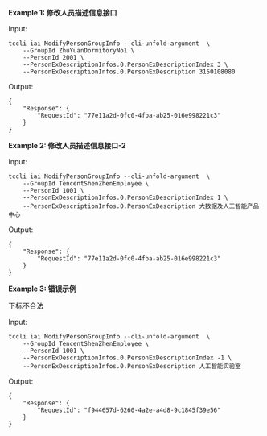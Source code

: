 **Example 1: 修改人员描述信息接口**



Input: 

```
tccli iai ModifyPersonGroupInfo --cli-unfold-argument  \
    --GroupId ZhuYuanDormitoryNo1 \
    --PersonId 2001 \
    --PersonExDescriptionInfos.0.PersonExDescriptionIndex 3 \
    --PersonExDescriptionInfos.0.PersonExDescription 3150108080
```

Output: 
```
{
    "Response": {
        "RequestId": "77e11a2d-0fc0-4fba-ab25-016e998221c3"
    }
}
```

**Example 2: 修改人员描述信息接口-2**



Input: 

```
tccli iai ModifyPersonGroupInfo --cli-unfold-argument  \
    --GroupId TencentShenZhenEmployee \
    --PersonId 1001 \
    --PersonExDescriptionInfos.0.PersonExDescriptionIndex 1 \
    --PersonExDescriptionInfos.0.PersonExDescription 大数据及人工智能产品中心
```

Output: 
```
{
    "Response": {
        "RequestId": "77e11a2d-0fc0-4fba-ab25-016e998221c3"
    }
}
```

**Example 3: 错误示例**

下标不合法

Input: 

```
tccli iai ModifyPersonGroupInfo --cli-unfold-argument  \
    --GroupId TencentShenZhenEmployee \
    --PersonId 1001 \
    --PersonExDescriptionInfos.0.PersonExDescriptionIndex -1 \
    --PersonExDescriptionInfos.0.PersonExDescription 人工智能实验室
```

Output: 
```
{
    "Response": {
        "RequestId": "f944657d-6260-4a2e-a4d8-9c1845f39e56"
    }
}
```

